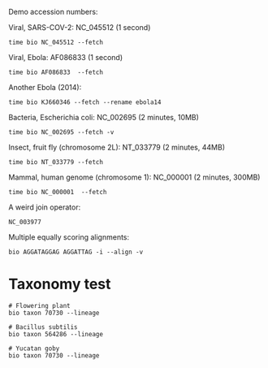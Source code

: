 Demo accession numbers:

Viral, SARS-COV-2: NC_045512 (1 second)

    time bio NC_045512 --fetch

Viral, Ebola: AF086833 (1 second)

    time bio AF086833  --fetch

Another Ebola (2014):

    time bio KJ660346 --fetch --rename ebola14

Bacteria, Escherichia coli: NC_002695 (2 minutes, 10MB)

    time bio NC_002695 --fetch -v 

Insect, fruit fly (chromosome 2L): NT_033779 (2 minutes, 44MB)

    time bio NT_033779 --fetch 

Mammal, human genome (chromosome 1): NC_000001 (2 minutes, 300MB)

    time bio NC_000001  --fetch
    

A weird join operator:

    NC_003977


Multiple equally scoring alignments:

    bio AGGATAGGAG AGGATTAG -i --align -v

# Taxonomy test

    # Flowering plant
    bio taxon 70730 --lineage
     
    # Bacillus subtilis 
    bio taxon 564286 --lineage
    
    # Yucatan goby
    bio taxon 70730 --lineage
         